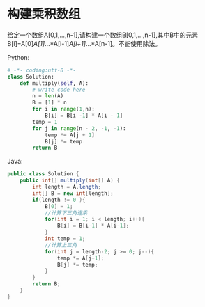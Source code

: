 # 构建乘积数组

给定一个数组A[0,1,...,n-1],请构建一个数组B[0,1,...,n-1],其中B中的元素B[i]=A[0]*A[1]*...*A[i-1]*A[i+1]*...*A[n-1]。不能使用除法。

Python:
```python
# -*- coding:utf-8 -*-
class Solution:
    def multiply(self, A):
        # write code here
        n = len(A)
        B = [1] * n
        for i in range(1,n):
            B[i] = B[i -1] * A[i - 1]
        temp = 1
        for j in range(n - 2, -1, -1):
            temp *= A[j + 1]
            B[j] *= temp
        return B
```

Java:
```java
public class Solution {
    public int[] multiply(int[] A) {
        int length = A.length;
        int[] B = new int[length];
        if(length != 0 ){
            B[0] = 1;
            //计算下三角连乘
            for(int i = 1; i < length; i++){
                B[i] = B[i-1] * A[i-1];
            }
            int temp = 1;
            //计算上三角
            for(int j = length-2; j >= 0; j--){
                temp *= A[j+1];
                B[j] *= temp;
            }
        }
        return B;
    }
}
```
